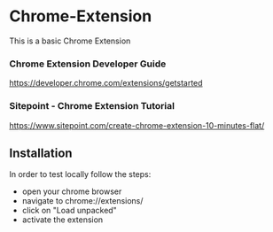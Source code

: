 # Chrome-Extension
This is a basic Chrome Extension

### Chrome Extension Developer Guide
https://developer.chrome.com/extensions/getstarted

### Sitepoint - Chrome Extension Tutorial
https://www.sitepoint.com/create-chrome-extension-10-minutes-flat/

## Installation
In order to test locally follow the steps:
- open your chrome browser
- navigate to chrome://extensions/
- click on "Load unpacked"
- activate the extension